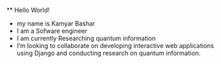 ** Hello World! 
- my name is Kamyar Bashar
- I am a Sofware engineer
- I am currently Researching quantum information
- I’m looking to collaborate on developing interactive web applications using Django and conducting research on quantum information.

